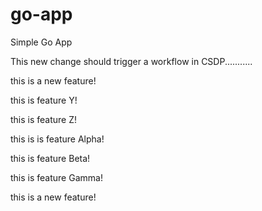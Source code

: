 # go-app
Simple Go App

This new change should trigger a workflow in CSDP...........

this is a new feature!

this is feature Y!

this is feature Z!

this is is feature Alpha!

this is feature Beta!

this is feature Gamma!

this is a new feature!
